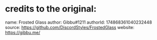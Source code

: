 # credits to the original:
name: Frosted Glass
author: Gibbu#1211
authorId: 174868361040232448
source: https://github.com/DiscordStyles/FrostedGlass
website: https://gibbu.me/
